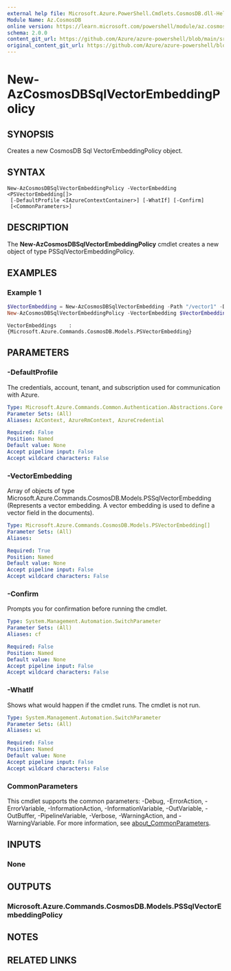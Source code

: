 ```yaml
---
external help file: Microsoft.Azure.PowerShell.Cmdlets.CosmosDB.dll-Help.xml
Module Name: Az.CosmosDB
online version: https://learn.microsoft.com/powershell/module/az.cosmosdb/new-azcosmosdbsqlvectorembeddingpolicy
schema: 2.0.0
content_git_url: https://github.com/Azure/azure-powershell/blob/main/src/CosmosDB/CosmosDB/help/New-AzCosmosDBSqlVectorEmbeddingPolicy.md
original_content_git_url: https://github.com/Azure/azure-powershell/blob/main/src/CosmosDB/CosmosDB/help/New-AzCosmosDBSqlVectorEmbeddingPolicy.md
---
```


# New-AzCosmosDBSqlVectorEmbeddingPolicy

## SYNOPSIS
Creates a new CosmosDB Sql VectorEmbeddingPolicy object.

## SYNTAX

```
New-AzCosmosDBSqlVectorEmbeddingPolicy -VectorEmbedding <PSVectorEmbedding[]>
 [-DefaultProfile <IAzureContextContainer>] [-WhatIf] [-Confirm]
 [<CommonParameters>]
```

## DESCRIPTION
The **New-AzCosmosDBSqlVectorEmbeddingPolicy** cmdlet creates a new object of type PSSqlVectorEmbeddingPolicy.

## EXAMPLES

### Example 1
```powershell
$VectorEmbedding = New-AzCosmosDBSqlVectorEmbedding -Path "/vector1" -DataType "float32" -DistanceFunction "dotproduct" -Dimensions 200
New-AzCosmosDBSqlVectorEmbeddingPolicy -VectorEmbedding $VectorEmbedding
```

```output
VectorEmbeddings    : {Microsoft.Azure.Commands.CosmosDB.Models.PSVectorEmbedding}
```

## PARAMETERS

### -DefaultProfile
The credentials, account, tenant, and subscription used for communication with Azure.

```yaml
Type: Microsoft.Azure.Commands.Common.Authentication.Abstractions.Core.IAzureContextContainer
Parameter Sets: (All)
Aliases: AzContext, AzureRmContext, AzureCredential

Required: False
Position: Named
Default value: None
Accept pipeline input: False
Accept wildcard characters: False
```

### -VectorEmbedding
Array of objects of type Microsoft.Azure.Commands.CosmosDB.Models.PSSqlVectorEmbedding (Represents a vector embedding. A vector embedding is used to define a vector field in the documents).

```yaml
Type: Microsoft.Azure.Commands.CosmosDB.Models.PSVectorEmbedding[]
Parameter Sets: (All)
Aliases:

Required: True
Position: Named
Default value: None
Accept pipeline input: False
Accept wildcard characters: False
```

### -Confirm
Prompts you for confirmation before running the cmdlet.

```yaml
Type: System.Management.Automation.SwitchParameter
Parameter Sets: (All)
Aliases: cf

Required: False
Position: Named
Default value: None
Accept pipeline input: False
Accept wildcard characters: False
```

### -WhatIf
Shows what would happen if the cmdlet runs. The cmdlet is not run.

```yaml
Type: System.Management.Automation.SwitchParameter
Parameter Sets: (All)
Aliases: wi

Required: False
Position: Named
Default value: None
Accept pipeline input: False
Accept wildcard characters: False
```

### CommonParameters
This cmdlet supports the common parameters: -Debug, -ErrorAction, -ErrorVariable, -InformationAction, -InformationVariable, -OutVariable, -OutBuffer, -PipelineVariable, -Verbose, -WarningAction, and -WarningVariable. For more information, see [about_CommonParameters](http://go.microsoft.com/fwlink/?LinkID=113216).

## INPUTS

### None

## OUTPUTS

### Microsoft.Azure.Commands.CosmosDB.Models.PSSqlVectorEmbeddingPolicy

## NOTES

## RELATED LINKS

